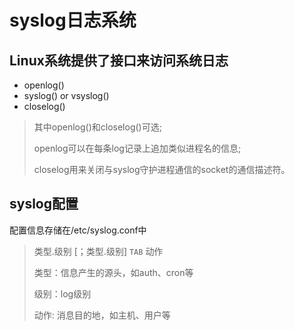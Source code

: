 # syslog日志系统
## Linux系统提供了接口来访问系统日志
- openlog()
- syslog() or vsyslog()
- closelog()

>其中openlog()和closelog()可选;
>
>openlog可以在每条log记录上追加类似进程名的信息;
>
>closelog用来关闭与syslog守护进程通信的socket的通信描述符。

## syslog配置
配置信息存储在/etc/syslog.conf中

> 类型.级别 [；类型.级别] `TAB` 动作
>
> 类型：信息产生的源头，如auth、cron等
>
> 级别：log级别
>
> 动作: 消息目的地，如主机、用户等
